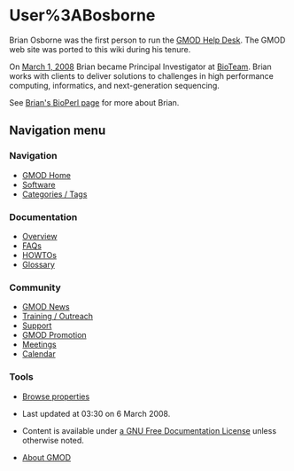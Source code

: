 



<span id="top"></span>




# <span dir="auto">User%3ABosborne</span>









Brian Osborne was the first person to run the [GMOD Help
Desk](GMOD_Help_Desk "GMOD Help Desk"). The GMOD web site was ported to
this wiki during his tenure.

On <a
href="http://blog.bioteam.net/2008/02/28/bioteam-names-bioinformatics-expert-brian-osborne-principal-investigator/"
class="external text" rel="nofollow">March 1, 2008</a> Brian became
Principal Investigator at
<a href="http://www.bioteam.net" class="external text"
rel="nofollow">BioTeam</a>. Brian works with clients to deliver
solutions to challenges in high performance computing, informatics, and
next-generation sequencing.

See <a href="http://www.bioperl.org/wiki/User%3ABrian" class="extiw"
title="bp:User%3ABrian">Brian's BioPerl page</a> for more about Brian.








## Navigation menu









### Navigation



- <span id="n-GMOD-Home">[GMOD Home](Main_Page)</span>
- <span id="n-Software">[Software](GMOD_Components)</span>
- <span id="n-Categories-.2F-Tags">[Categories /
  Tags](Categories)</span>




### Documentation



- <span id="n-Overview">[Overview](Overview)</span>
- <span id="n-FAQs">[FAQs](Category%3AFAQ)</span>
- <span id="n-HOWTOs">[HOWTOs](Category%3AHOWTO)</span>
- <span id="n-Glossary">[Glossary](Glossary)</span>




### Community



- <span id="n-GMOD-News">[GMOD News](GMOD_News)</span>
- <span id="n-Training-.2F-Outreach">[Training /
  Outreach](Training_and_Outreach)</span>
- <span id="n-Support">[Support](Support)</span>
- <span id="n-GMOD-Promotion">[GMOD Promotion](GMOD_Promotion)</span>
- <span id="n-Meetings">[Meetings](Meetings)</span>
- <span id="n-Calendar">[Calendar](Calendar)</span>




### Tools

- <span id="t-smwbrowselink"><a href="Special%3ABrowse/User%3ABosborne" rel="smw-browse">Browse
  properties</a></span>



- <span id="footer-info-lastmod">Last updated at 03:30 on 6 March
  2008.</span>
<!-- - <span id="footer-info-viewcount">14,412 page views.</span> -->
- <span id="footer-info-copyright">Content is available under
  <a href="http://www.gnu.org/licenses/fdl-1.3.html" class="external"
  rel="nofollow">a GNU Free Documentation License</a> unless otherwise
  noted.</span>

<!-- -->

- <span id="footer-places-about">[About
  GMOD](GMOD%3AAbout "GMOD%3AAbout")</span>

<!-- -->




